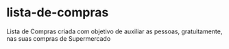 # lista-de-compras
 Lista de Compras criada com objetivo de auxiliar as pessoas, gratuitamente, nas suas compras de Supermercado
